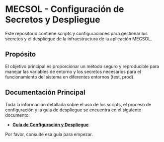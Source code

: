 # MECSOL - Configuración de Secretos y Despliegue

Este repositorio contiene scripts y configuraciones para gestionar los secretos y el despliegue de la infraestructura de la aplicación MECSOL.

## Propósito

El objetivo principal es proporcionar un método seguro y reproducible para manejar las variables de entorno y los secretos necesarios para el funcionamiento del sistema en diferentes entornos (test, prod).

## Documentación Principal

Toda la información detallada sobre el uso de los scripts, el proceso de configuración y la guía de despliegue se encuentra en el siguiente documento:

- **[Guía de Configuración y Despliegue](./docs/CONFIG.md)**

Por favor, consulte esa guía para empezar.
